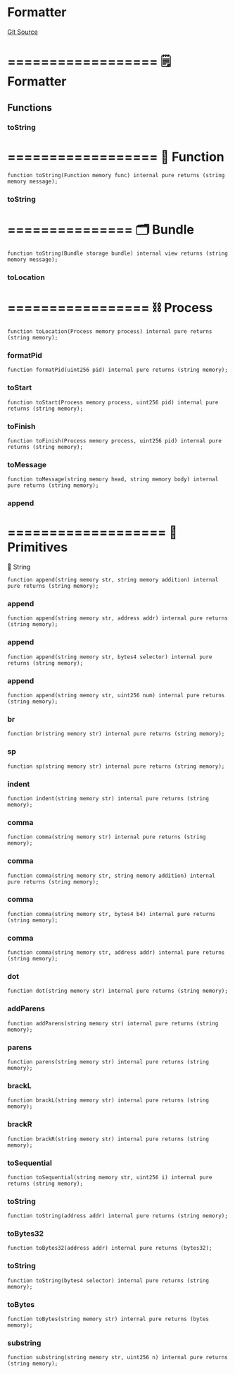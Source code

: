 # Formatter
[Git Source](https://github.com/metacontract/mc/blob/0cf91165f9ec2cbeeba800a4baf4e81e2df5c3bb/src/devkit/Flattened.sol)

==================
🗒️ Formatter
====================


## Functions
### toString

==================
🧩 Function
====================


```solidity
function toString(Function memory func) internal pure returns (string memory message);
```

### toString

===============
🗂️ Bundle
=================


```solidity
function toString(Bundle storage bundle) internal view returns (string memory message);
```

### toLocation

=================
⛓️ Process
===================


```solidity
function toLocation(Process memory process) internal pure returns (string memory);
```

### formatPid


```solidity
function formatPid(uint256 pid) internal pure returns (string memory);
```

### toStart


```solidity
function toStart(Process memory process, uint256 pid) internal pure returns (string memory);
```

### toFinish


```solidity
function toFinish(Process memory process, uint256 pid) internal pure returns (string memory);
```

### toMessage


```solidity
function toMessage(string memory head, string memory body) internal pure returns (string memory);
```

### append

===================
🧱 Primitives
=====================
📝 String


```solidity
function append(string memory str, string memory addition) internal pure returns (string memory);
```

### append


```solidity
function append(string memory str, address addr) internal pure returns (string memory);
```

### append


```solidity
function append(string memory str, bytes4 selector) internal pure returns (string memory);
```

### append


```solidity
function append(string memory str, uint256 num) internal pure returns (string memory);
```

### br


```solidity
function br(string memory str) internal pure returns (string memory);
```

### sp


```solidity
function sp(string memory str) internal pure returns (string memory);
```

### indent


```solidity
function indent(string memory str) internal pure returns (string memory);
```

### comma


```solidity
function comma(string memory str) internal pure returns (string memory);
```

### comma


```solidity
function comma(string memory str, string memory addition) internal pure returns (string memory);
```

### comma


```solidity
function comma(string memory str, bytes4 b4) internal pure returns (string memory);
```

### comma


```solidity
function comma(string memory str, address addr) internal pure returns (string memory);
```

### dot


```solidity
function dot(string memory str) internal pure returns (string memory);
```

### addParens


```solidity
function addParens(string memory str) internal pure returns (string memory);
```

### parens


```solidity
function parens(string memory str) internal pure returns (string memory);
```

### brackL


```solidity
function brackL(string memory str) internal pure returns (string memory);
```

### brackR


```solidity
function brackR(string memory str) internal pure returns (string memory);
```

### toSequential


```solidity
function toSequential(string memory str, uint256 i) internal pure returns (string memory);
```

### toString


```solidity
function toString(address addr) internal pure returns (string memory);
```

### toBytes32


```solidity
function toBytes32(address addr) internal pure returns (bytes32);
```

### toString


```solidity
function toString(bytes4 selector) internal pure returns (string memory);
```

### toBytes


```solidity
function toBytes(string memory str) internal pure returns (bytes memory);
```

### substring


```solidity
function substring(string memory str, uint256 n) internal pure returns (string memory);
```

